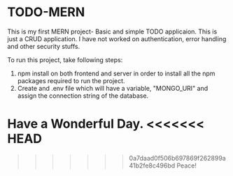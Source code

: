 # TODO-MERN

This is my first MERN project- Basic and simple TODO applicaion.
This is just a CRUD application. I have not worked on authentication, error handling and other security stuffs.

To run this project, take following steps:

1. npm install on both frontend and server in order to install all the npm packages required to run the project.
2. Create and .env file which will have a variable, "MONGO_URI" and assign the connection string of the database.

Have a Wonderful Day.
<<<<<<< HEAD
=======

>>>>>>> 0a7daad0f506b697869f262899a41b2fe8c496bd
Peace!
